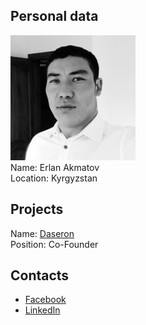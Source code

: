 ## Personal data
![Akmatov photo](photo/erlan_akmatov.jpg)  
Name: Erlan Akmatov  
Location: Kyrgyzstan 
## Projects 
Name: [Daseron](../projects/daseron.md)  
Position: Co-Founder
## Contacts
* [Facebook](https://www.facebook.com/profile.php?id=100003917411673) 
* [LinkedIn](https://www.linkedin.com/in/erlan-akmatov-121a9b146?trk=pub-pbmap)
